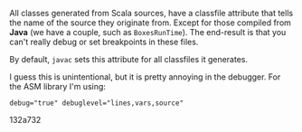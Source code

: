 All classes generated from Scala sources, have a classfile attribute that tells the name of the source they originate from. Except for those compiled from **Java** (we have a couple, such as `BoxesRunTime`). The end-result is that you can't really debug or set breakpoints in these files. 

By default, `javac` sets this attribute for all classfiles it generates.

I guess this is unintentional, but it is pretty annoying in the debugger.
For the ASM library I'm using:

```
debug="true" debuglevel="lines,vars,source"
```
132a732
